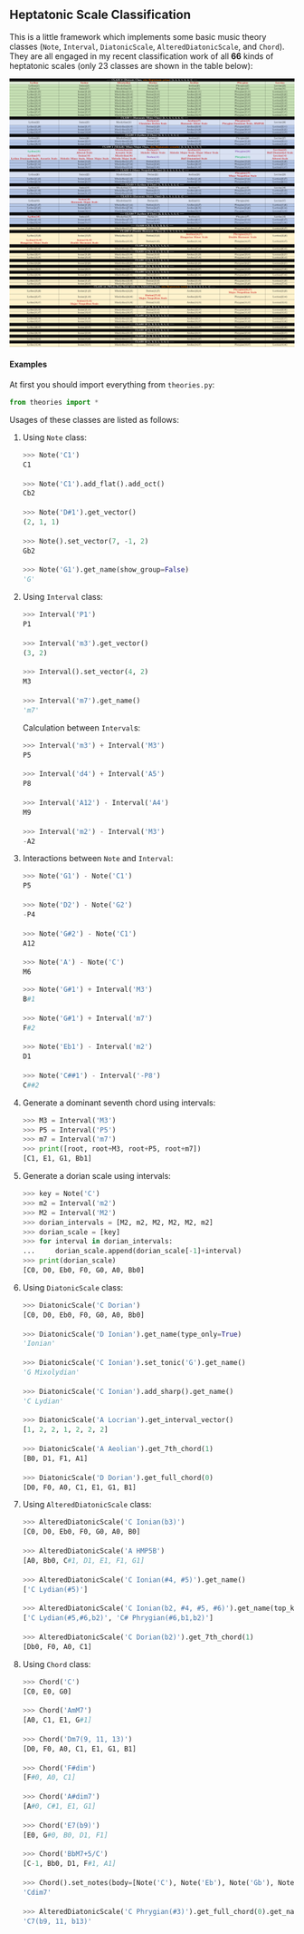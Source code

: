 ## Heptatonic Scale Classification

This is a little framework which implements some basic music theory classes (`Note`, `Interval`, `DiatonicScale`, `AlteredDiatonicScale`, and `Chord`). They are all engaged in my recent classification work of all **66** kinds of heptatonic scales (only 23 classes are shown in the table below):

![heptatonic_scales_classification](README.assets/heptatonic_scales_classification.png)

#### Examples

At first you should import everything from `theories.py`:

```python
from theories import *
```

Usages of these classes are listed as follows:

1. Using `Note` class:

   ```python
   >>> Note('C1')
   C1
   
   >>> Note('C1').add_flat().add_oct()
   Cb2
   
   >>> Note('D#1').get_vector()
   (2, 1, 1)
   
   >>> Note().set_vector(7, -1, 2)
   Gb2
   
   >>> Note('G1').get_name(show_group=False)
   'G'
   ```

   

2. Using `Interval` class:

   ```python
   >>> Interval('P1')
   P1
   
   >>> Interval('m3').get_vector()
   (3, 2)
   
   >>> Interval().set_vector(4, 2)
   M3
   
   >>> Interval('m7').get_name()
   'm7'
   ```

   Calculation between `Interval`s:

   ```python
   >>> Interval('m3') + Interval('M3')
   P5
   
   >>> Interval('d4') + Interval('A5')
   P8
   
   >>> Interval('A12') - Interval('A4')
   M9
   
   >>> Interval('m2') - Interval('M3')
   -A2
   ```

   

3. Interactions between `Note` and `Interval`:

   ```python
   >>> Note('G1') - Note('C1')
   P5
   
   >>> Note('D2') - Note('G2')
   -P4
   
   >>> Note('G#2') - Note('C1')
   A12
   
   >>> Note('A') - Note('C')
   M6
   ```

   ```python
   >>> Note('G#1') + Interval('M3')
   B#1
   
   >>> Note('G#1') + Interval('m7')
   F#2
   
   >>> Note('Eb1') - Interval('m2')
   D1
   
   >>> Note('C##1') - Interval('-P8')
   C##2
   ```

   

4. Generate a dominant seventh chord using intervals:

   ```python
   >>> M3 = Interval('M3')
   >>> P5 = Interval('P5')
   >>> m7 = Interval('m7')
   >>> print([root, root+M3, root+P5, root+m7])
   [C1, E1, G1, Bb1]
   ```

   

5. Generate a dorian scale using intervals:

   ```python
   >>> key = Note('C')
   >>> m2 = Interval('m2')
   >>> M2 = Interval('M2')
   >>> dorian_intervals = [M2, m2, M2, M2, M2, m2]
   >>> dorian_scale = [key]
   >>> for interval in dorian_intervals:
   ...     dorian_scale.append(dorian_scale[-1]+interval)
   >>> print(dorian_scale)
   [C0, D0, Eb0, F0, G0, A0, Bb0]
   ```

   

6. Using `DiatonicScale` class:

   ```python
   >>> DiatonicScale('C Dorian')
   [C0, D0, Eb0, F0, G0, A0, Bb0]
   
   >>> DiatonicScale('D Ionian').get_name(type_only=True)
   'Ionian'
   
   >>> DiatonicScale('C Ionian').set_tonic('G').get_name()
   'G Mixolydian'
   
   >>> DiatonicScale('C Ionian').add_sharp().get_name()
   'C Lydian'
   
   >>> DiatonicScale('A Locrian').get_interval_vector()
   [1, 2, 2, 1, 2, 2, 2]
   
   >>> DiatonicScale('A Aeolian').get_7th_chord(1)
   [B0, D1, F1, A1]
   
   >>> DiatonicScale('D Dorian').get_full_chord(0)
   [D0, F0, A0, C1, E1, G1, B1]
   ```

   

7. Using `AlteredDiatonicScale` class:

   ```python
   >>> AlteredDiatonicScale('C Ionian(b3)')
   [C0, D0, Eb0, F0, G0, A0, B0]
   
   >>> AlteredDiatonicScale('A HMP5B')
   [A0, Bb0, C#1, D1, E1, F1, G1]
   
   >>> AlteredDiatonicScale('C Ionian(#4, #5)').get_name()
   ['C Lydian(#5)']
   
   >>> AlteredDiatonicScale('C Ionian(b2, #4, #5, #6)').get_name(top_k=2)
   ['C Lydian(#5,#6,b2)', 'C# Phrygian(#6,b1,b2)']
   
   >>> AlteredDiatonicScale('C Dorian(b2)').get_7th_chord(1)
   [Db0, F0, A0, C1]
   ```

   

8. Using `Chord` class:

   ```python
   >>> Chord('C')
   [C0, E0, G0]
   
   >>> Chord('AmM7')
   [A0, C1, E1, G#1]
    
   >>> Chord('Dm7(9, 11, 13)')
   [D0, F0, A0, C1, E1, G1, B1]
    
   >>> Chord('F#dim')
   [F#0, A0, C1]
    
   >>> Chord('A#dim7')
   [A#0, C#1, E1, G1]
    
   >>> Chord('E7(b9)')
   [E0, G#0, B0, D1, F1]
    
   >>> Chord('BbM7+5/C')
   [C-1, Bb0, D1, F#1, A1]
   
   >>> Chord().set_notes(body=[Note('C'), Note('Eb'), Note('Gb'), Note('Bbb')]).get_name()
   'Cdim7'
   
   >>> AlteredDiatonicScale('C Phrygian(#3)').get_full_chord(0).get_name()
   'C7(b9, 11, b13)'
   ```

   

